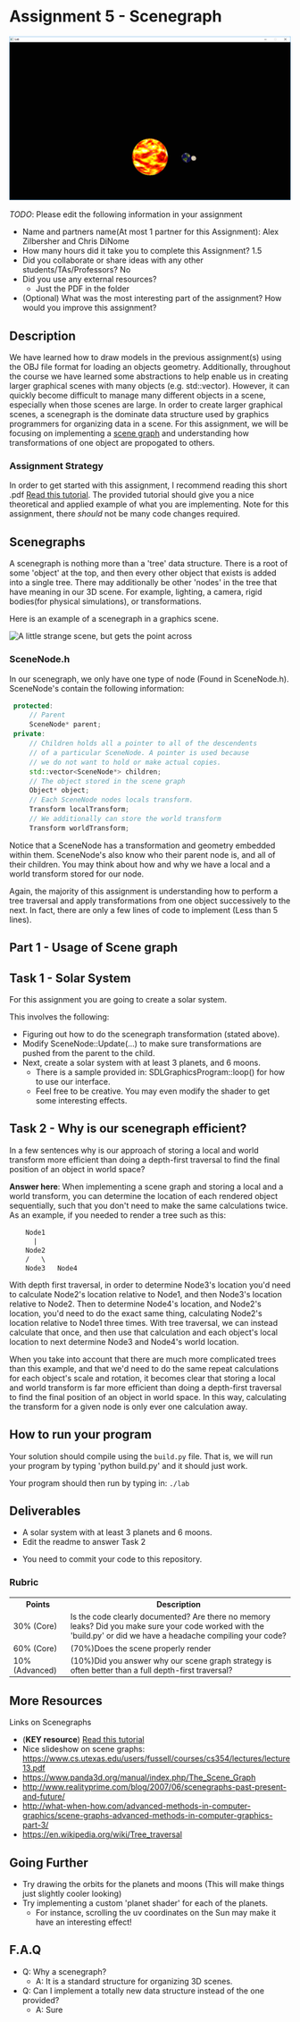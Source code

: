 # Assignment 5 - Scenegraph

![Alt text](./media/working.png "Working Solar System")

*TODO*: Please edit the following information in your assignment

* Name and partners name(At most 1 partner for this Assignment): Alex Zilbersher and Chris DiNome
* How many hours did it take you to complete this Assignment? 1.5
* Did you collaborate or share ideas with any other students/TAs/Professors? No
* Did you use any external resources? 
  * Just the PDF in the folder
* (Optional) What was the most interesting part of the assignment? How would you improve this assignment?
  
## Description

We have learned how to draw models in the previous assignment(s) using the OBJ file format for loading an objects geometry. Additionally, throughout the course we have learned some abstractions to help enable us in creating larger graphical scenes with many objects (e.g. std::vector). However, it can quickly become difficult to manage many different objects in a scene, especially when those scenes are large. In order to create larger graphical scenes, a scenegraph is the dominate data structure used by graphics programmers for organizing data in a scene. For this assignment, we will be focusing on implementing a [scene graph](https://en.wikipedia.org/wiki/Scene_graph) and understanding how transformations of one object are propogated to others.
  
### Assignment Strategy

In order to get started with this assignment, I recommend reading this short .pdf [Read this tutorial](./media/SceneGraph.pdf). The provided tutorial should give you a nice theoretical and applied example of what you are implementing. Note for this assignment, there *should* not be many code changes required.
  
## Scenegraphs

A scenegraph is nothing more than a 'tree' data structure. There is a root of some 'object' at the top, and then every other object that exists is added into a single tree. There may additionally be other 'nodes' in the tree that have meaning in our 3D scene. For example, lighting, a camera, rigid bodies(for physical simulations), or transformations. 

Here is an example of a scenegraph in a graphics scene.

<img src="https://cdn3.digitalartsonline.co.uk/cmsdata/features/3679702/scenegraph.gif" width="400px" alt="A little strange scene, but gets the point across">

 ### SceneNode.h

In our scenegraph, we only have one type of node (Found in SceneNode.h). SceneNode's contain the following information:

```cpp
 protected:
     // Parent
     SceneNode* parent;
 private:
     // Children holds all a pointer to all of the descendents
     // of a particular SceneNode. A pointer is used because
     // we do not want to hold or make actual copies.
     std::vector<SceneNode*> children;
     // The object stored in the scene graph
     Object* object;
     // Each SceneNode nodes locals transform.
     Transform localTransform;
     // We additionally can store the world transform
     Transform worldTransform;
```

Notice that a SceneNode has a transformation and geometry embedded within them. SceneNode's also know who their parent node is, and all of their children. You may think about how and why we have a local and a world transform stored for our node.
  
Again, the majority of this assignment is understanding how to perform a tree traversal and apply transformations from one object successively to the next. In fact, there are only a few lines of code to implement (Less than 5 lines).

## Part 1 - Usage of Scene graph

## Task 1 - Solar System

For this assignment you are going to create a solar system.

This involves the following:
- Figuring out how to do the scenegraph transformation (stated above).
- Modify SceneNode::Update(...) to make sure transformations are pushed from the parent to the child.
- Next, create a solar system with at least 3 planets, and 6 moons.
	- There is a sample provided in: SDLGraphicsProgram::loop() for how to use our interface.
	- Feel free to be creative. You may even modify the shader to get some interesting effects.

## Task 2 - Why is our scenegraph efficient?

In a few sentences why is our approach of storing a local and world transform more efficient than doing a depth-first traversal to find the final position of an object in world space?
  
**Answer here**: When implementing a scene graph and storing a local and a world transform, you can determine the location of each rendered object sequentially, such that you don't need to make the same calculations twice. As an example, if you needed to render a tree such as this: 
```							
	Node1
	  |
	Node2
	/   \
    Node3   Node4
```
With depth first traversal, in order to determine Node3's location you'd need to calculate Node2's location relative to Node1, and then Node3's location relative to Node2. Then to determine Node4's location, and Node2's location, you'd need to do the exact same thing, calculating Node2's location relative to Node1 three times. With tree traversal, we can instead calculate that once, and then use that calculation and each object's local location to next determine Node3 and Node4's world location. 

When you take into account that there are much more complicated trees than this example, and that we'd need to do the same repeat calculations for each object's scale and rotation, it becomes clear that storing a local and world transform is far more efficient than doing a depth-first traversal to find the final position of an object in world space. In this way, calculating the transform for a given node is only ever one calculation away.
  
## How to run your program

Your solution should compile using the `build.py` file. That is, we will run your program by typing 'python build.py' and it should just work.

Your program should then run by typing in: `./lab`  


## Deliverables

- A solar system with at least 3 planets and 6 moons.
- Edit the readme to answer Task 2

* You need to commit your code to this repository.

### Rubric

<table>
  <tbody>
    <tr>
      <th>Points</th>
      <th align="center">Description</th>
    </tr>
    <tr>
      <td>30% (Core)</td>
      <td align="left">Is the code clearly documented? Are there no memory leaks?  Did you make sure your code worked with the 'build.py' or did we have a headache compiling your code?</td>
    </tr>   
    <tr>
      <td>60% (Core)</td>
      <td align="left">(70%)Does the scene properly render</td>
	</tr>
    <tr>
      <td>10% (Advanced)</td>
      <td align="left">(10%)Did you answer why our scene graph strategy is often better than a full depth-first traversal?</td>
	</tr>	
  </tbody>
</table>


## More Resources

Links on Scenegraphs
* (**KEY resource**) [Read this tutorial](./media/SceneGraph.pdf)
* Nice slideshow on scene graphs: https://www.cs.utexas.edu/users/fussell/courses/cs354/lectures/lecture13.pdf
* https://www.panda3d.org/manual/index.php/The_Scene_Graph
* http://www.realityprime.com/blog/2007/06/scenegraphs-past-present-and-future/
* http://what-when-how.com/advanced-methods-in-computer-graphics/scene-graphs-advanced-methods-in-computer-graphics-part-3/
* https://en.wikipedia.org/wiki/Tree_traversal

## Going Further

* Try drawing the orbits for the planets and moons (This will make things just slightly cooler looking)
* Try implementing a custom 'planet shader' for each of the planets.
	* For instance, scrolling the uv coordinates on the Sun may make it have an interesting effect!

## F.A.Q

* Q: Why a scenegraph?
	* A: It is a standard structure for organizing 3D scenes.
* Q: Can I implement a totally new data structure instead of the one provided?
	* A: Sure